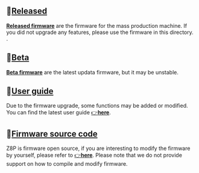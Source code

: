 ## :file_folder:[Released](./released/)
[**Released firmware**](./released/) are the firmware for the mass production machine. If you did not upgrade any features, please use the firmware in this directory. .  
 
## :file_folder:[Beta](./beta/)
[**Beta firmware**](./beta/) are the latest updata firmware, but it may be unstable.

## :file_folder:[User guide](./User%20Guide/)
Due to the firmware upgrade, some functions may be added or modified. You can find the latest user guide [:point_right:**here**](./User%20Guide/readme.md).

## :link:[Firmware source code](https://github.com/ZONESTAR3D/source-code-for-3d-printer)
Z8P is firmware open source, if you are interesting to modify the firmware by yourself, please refer to [:point_right:**here**](https://github.com/ZONESTAR3D/source-code-for-3d-printer). Please note that we do not provide support on how to compile and modify firmware.
